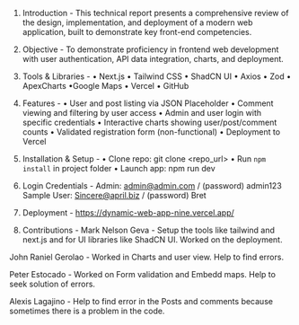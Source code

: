1. Introduction -
  This technical report presents a comprehensive review of the design, implementation, and deployment of a modern web application, built to demonstrate key front-end competencies.

2. Objective -
  To demonstrate proficiency in frontend web development with user authentication, API data integration, charts, and deployment.

3. Tools & Libraries -
  • Next.js
  • Tailwind CSS
  • ShadCN UI
  • Axios
  • Zod
  • ApexCharts
  •Google Maps
  • Vercel
  • GitHub

4. Features -
  • User and post listing via JSON Placeholder
  • Comment viewing and filtering by user access
  • Admin and user login with specific credentials
  • Interactive charts showing user/post/comment counts
  • Validated registration form (non-functional)
  • Deployment to Vercel

5. Installation & Setup -
  • Clone repo: git clone <repo_url>
  • Run `npm install` in project folder
  • Launch app: npm run dev

6. Login Credentials -
  Admin: admin@admin.com / (password) admin123
  Sample User: Sincere@april.biz / (password) Bret

7. Deployment -
  https://dynamic-web-app-nine.vercel.app/

8. Contributions -
  Mark Nelson Geva   -	Setup the tools like tailwind and next.js and for UI libraries like ShadCN UI. Worked on the deployment.
 
  John Raniel Gerolao - Worked in Charts and user view. Help to find errors. 
  
  Peter Estocado -	Worked on Form validation and Embedd maps. Help to seek solution of errors.
  
  Alexis Lagajino -	Help to find error in the Posts and comments because sometimes there is a problem in the code.
  
